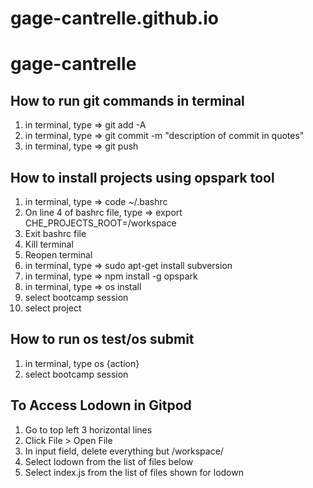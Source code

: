 # gage-cantrelle.github.io
# gage-cantrelle
## How to run git commands in terminal
1) in terminal, type => git add -A
2) in terminal, type => git commit -m "description of commit in quotes"
3) in terminal, type => git push

## How to install projects using opspark tool
1) in terminal, type => code ~/.bashrc
2) On line 4 of bashrc file, type => export CHE_PROJECTS_ROOT=/workspace
3) Exit bashrc file
4) Kill terminal
5) Reopen terminal
6) in terminal, type => sudo apt-get install subversion
7) in terminal, type => npm install -g opspark
8) in terminal, type => os install
9) select bootcamp session
10) select project

## How to run os test/os submit
1) in terminal, type os {action}
2) select bootcamp session

## To Access Lodown in Gitpod
1) Go to top left 3 horizontal lines
2) Click File > Open File
3) In input field, delete everything but /workspace/
4) Select lodown from the list of files below
5) Select index.js from the list of files shown for lodown
